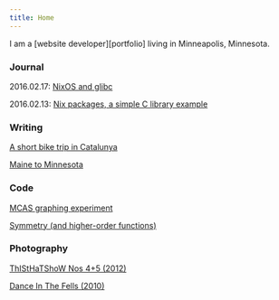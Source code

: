 ```yaml
---
title: Home
---
```


<p class="intro">
  I am a [website developer][portfolio] living in Minneapolis, Minnesota.
</p>

### Journal

2016.02.17: [NixOS and glibc][journ2]

2016.02.13: [Nix packages, a simple C library example][journ1]

### Writing

[A short bike trip in Catalunya][bike2]

[Maine to Minnesota][bike]

### Code

[MCAS graphing experiment][mcas]

[Symmetry (and higher-order functions)][sym]

### Photography

[ThIStHaTShoW Nos 4+5 (2012)][thisthat45]

[Dance In The Fells (2010)][fells]

[post]:posts/2012-10-31-test-post.html
[sym]:posts/symmetry.html
[mcas]:posts/mcas.html
[fells]:photo/fells.html
[thisthat45]:photo/thisthat45.html
[portfolio]:portfolio.html
[source]:https://github.com/mjhoy/mjhoy.com
[bike]:bike
[bike2]:writings/misc/catalunya.html
[journ1]:journal/2016/02/nix.html
[journ2]:journal/2016/02/nix-glibc.html
